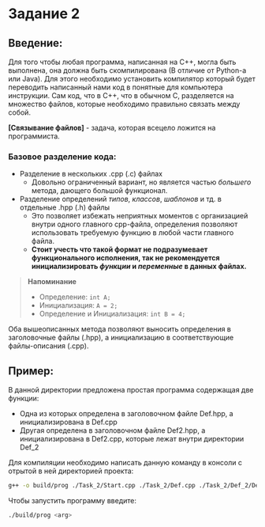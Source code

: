 # Задание 2
## Введение:
Для того чтобы любая программа, написанная на С++, могла быть выполнена, она должна быть скомпилирована (В отличие от Python-a или Java). Для этого
необходимо установить компилятор который будет переводить написанный нами код в понятные для компьютера инструкции.
Сам код, что в С++, что в обычном С, разделяется на множество файлов, которые необходимо правильно связать между собой.

**[Связывание файлов]** - задача, которая всецело ложится на программиста.

### Базовое **разделение** кода:
- Разделение в нескольких .cpp (.c) файлах
    * Довольно ограниченный вариант, но является частью *большего* метода, дающего большой функционал.
- Разделение определений *типов*, *классов*, *шаблонов* и тд. в отдельные .hpp (.h) файлы
    * Это позволяет избежать неприятных моментов с организацией внутри одного главного cpp-файла, определения позволяют использовать требуемую функцию в любой части главного файла.
    * **Стоит учесть что такой формат не подразумевает функционального исполнения, так не рекомендуется инициализировать *функции* и *переменные* в данных файлах.**
> **Напоминание**
> - Определение: `int A;`
> - Инициализация: `А = 2;`
> - Определение и Инициализация: `int B = 4;`

Оба вышеописанных метода позволяют выносить определения в заголовочные файлы (.hpp), а инициализацию в соответствующие файлы-описания (.cpp).

## Пример:
В данной директории предложена простая программа содержащая две функции:
- Одна из которых определена в заголовочном файле Def.hpp, а инициализирована в Def.cpp
- Другая определена в заголовочном файле Def2.hpp, а инициализирована в Def2.cpp, которые лежат внутри директории Def_2

Для компиляции необходимо написать данную команду в консоли с отрытой в ней директорией проекта:
``` bash
g++ -o build/prog ./Task_2/Start.cpp ./Task_2/Def.cpp ./Task_2/Def_2/Def2.cpp ./Task_2/Def.hpp ./Task_2/Def_2/Def2.hpp
```
Чтобы запустить программу введите:
``` bash
./build/prog <arg>
```
